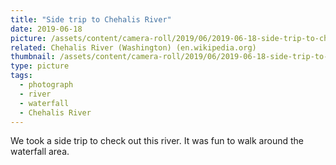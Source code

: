 ```yaml
---
title: "Side trip to Chehalis River"
date: 2019-06-18
picture: /assets/content/camera-roll/2019/06/2019-06-18-side-trip-to-chehalis-river/20190619_012811424_iOS.jpg
related: Chehalis River (Washington) (en.wikipedia.org)
thumbnail: /assets/content/camera-roll/2019/06/2019-06-18-side-trip-to-chehalis-river/20190619_012811424_iOS-thumbnail.jpg
type: picture
tags:
  - photograph
  - river
  - waterfall
  - Chehalis River
---
```

We took a side trip to check out this river. It was fun to walk around the waterfall area.